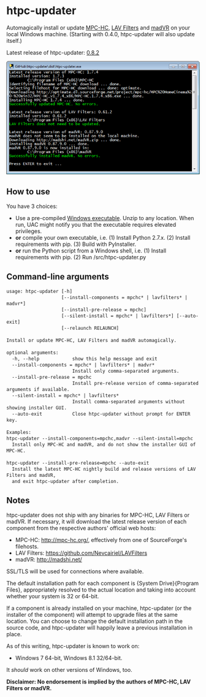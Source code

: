 htpc-updater
=============

Automagically install or update [MPC-HC], [LAV Filters] and [madVR] on your local Windows machine. (Starting with 0.4.0, htpc-updater will also update itself.)

Latest release of htpc-updater: [0.8.2]

![alt text][screenshot]

How to use
----------

You have 3 choices:

* Use a pre-compiled [Windows executable]. Unzip to any location. When run, UAC might notify you that the executable requires elevated privileges.
* __or__ compile your own executable, i.e. (1) Install Python 2.7.x. (2) Install requirements with pip. (3) Build with PyInstaller.
* __or__ run the Python script from a Windows shell, i.e. (1) Install requirements with pip. (2) Run /src/htpc-updater.py

Command-line arguments
----------------------

```
usage: htpc-updater [-h]
                    [--install-components = mpchc* | lavfilters* | madvr*]
                    [--install-pre-release = mpchc]
                    [--silent-install = mpchc* | lavfilters*] [--auto-exit]
                    [--relaunch RELAUNCH]

Install or update MPC-HC, LAV Filters and madVR automagically.

optional arguments:
  -h, --help            show this help message and exit
  --install-components = mpchc* | lavfilters* | madvr*
                        Install only comma-separated arguments.
  --install-pre-release = mpchc
                        Install pre-release version of comma-separated arguments if available.
  --silent-install = mpchc* | lavfilters*
                        Install comma-separated arguments without showing installer GUI.
  --auto-exit           Close htpc-updater without prompt for ENTER key.

Examples:
htpc-updater --install-components=mpchc,madvr --silent-install=mpchc
  Install only MPC-HC and madVR, and do not show the installer GUI of MPC-HC.

htpc-updater --install-pre-release=mpchc --auto-exit
  Install the latest MPC-HC nightly build and release versions of LAV Filters and madVR,
  and exit htpc-updater after completion.
```

Notes
-----

htpc-updater does not ship with any binaries for MPC-HC, LAV Filters or madVR. If necessary, it will download the latest release version of each component from the respective authors' official web hosts:

* MPC-HC: http://mpc-hc.org/, effectively from one of SourceForge's filehosts.
* LAV Filters: https://github.com/Nevcairiel/LAVFilters
* madVR: http://madshi.net/

SSL/TLS will be used for connections where available.

The default installation path for each component is {System Drive}{Program Files}, appropriately resolved to the actual location and taking into account whether your system is 32 or 64-bit.

If a component is already installed on your machine, htpc-updater (or the installer of the component) will attempt to upgrade files at the same location. You can choose to change the default installation path in the source code, and htpc-updater will happily leave a previous installation in place.

As of this writing, htpc-updater is known to work on:

* Windows 7 64-bit, Windows 8.1 32/64-bit.

It _should_ work on other versions of Windows, too.

__Disclaimer: No endorsement is implied by the authors of MPC-HC, LAV Filters or madVR.__

[MPC-HC]:http://mpc-hc.org/
[LAV Filters]:https://github.com/Nevcairiel/LAVFilters
[madVR]:http://forum.doom9.org/showthread.php?t=146228
[Windows executable]:https://github.com/nikola/htpc-updater/releases
[0.8.2]:https://github.com/nikola/htpc-updater/releases/tag/0.8.2
[screenshot]:https://raw.githubusercontent.com/nikola/htpc-updater/master/htpc-updater.png "Screenshot"

